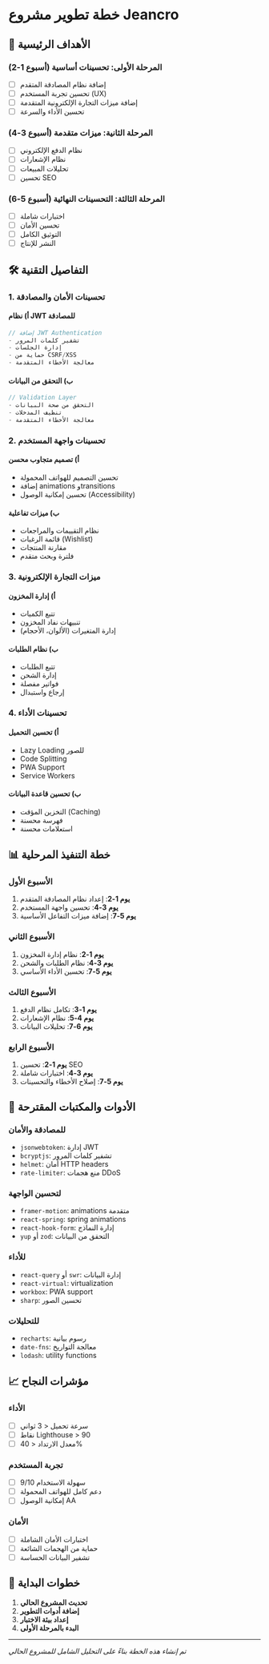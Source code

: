 # خطة تطوير مشروع Jeancro

## 🎯 الأهداف الرئيسية

### المرحلة الأولى: تحسينات أساسية (أسبوع 1-2)

- [ ] إضافة نظام المصادقة المتقدم
- [ ] تحسين تجربة المستخدم (UX)
- [ ] إضافة ميزات التجارة الإلكترونية المتقدمة
- [ ] تحسين الأداء والسرعة

### المرحلة الثانية: ميزات متقدمة (أسبوع 3-4)

- [ ] نظام الدفع الإلكتروني
- [ ] نظام الإشعارات
- [ ] تحليلات المبيعات
- [ ] تحسين SEO

### المرحلة الثالثة: التحسينات النهائية (أسبوع 5-6)

- [ ] اختبارات شاملة
- [ ] تحسين الأمان
- [ ] التوثيق الكامل
- [ ] النشر للإنتاج

## 🛠️ التفاصيل التقنية

### 1. تحسينات الأمان والمصادقة

#### أ) نظام JWT للمصادقة

```typescript
// إضافة JWT Authentication
- تشفير كلمات المرور
- إدارة الجلسات
- حماية من CSRF/XSS
- معالجة الأخطاء المتقدمة
```

#### ب) التحقق من البيانات

```typescript
// Validation Layer
- التحقق من صحة البيانات
- تنظيف المدخلات
- معالجة الأخطاء المتقدمة
```

### 2. تحسينات واجهة المستخدم

#### أ) تصميم متجاوب محسن

- تحسين التصميم للهواتف المحمولة
- إضافة animations وtransitions
- تحسين إمكانية الوصول (Accessibility)

#### ب) ميزات تفاعلية

- نظام التقييمات والمراجعات
- قائمة الرغبات (Wishlist)
- مقارنة المنتجات
- فلترة وبحث متقدم

### 3. ميزات التجارة الإلكترونية

#### أ) إدارة المخزون

- تتبع الكميات
- تنبيهات نفاد المخزون
- إدارة المتغيرات (الألوان، الأحجام)

#### ب) نظام الطلبات

- تتبع الطلبات
- إدارة الشحن
- فواتير مفصلة
- إرجاع واستبدال

### 4. تحسينات الأداء

#### أ) تحسين التحميل

- Lazy Loading للصور
- Code Splitting
- PWA Support
- Service Workers

#### ب) تحسين قاعدة البيانات

- التخزين المؤقت (Caching)
- فهرسة محسنة
- استعلامات محسنة

## 📊 خطة التنفيذ المرحلية

### الأسبوع الأول

1. **يوم 1-2**: إعداد نظام المصادقة المتقدم
2. **يوم 3-4**: تحسين واجهة المستخدم
3. **يوم 5-7**: إضافة ميزات التفاعل الأساسية

### الأسبوع الثاني

1. **يوم 1-2**: نظام إدارة المخزون
2. **يوم 3-4**: نظام الطلبات والشحن
3. **يوم 5-7**: تحسين الأداء الأساسي

### الأسبوع الثالث

1. **يوم 1-3**: تكامل نظام الدفع
2. **يوم 4-5**: نظام الإشعارات
3. **يوم 6-7**: تحليلات البيانات

### الأسبوع الرابع

1. **يوم 1-2**: تحسين SEO
2. **يوم 3-4**: اختبارات شاملة
3. **يوم 5-7**: إصلاح الأخطاء والتحسينات

## 🔧 الأدوات والمكتبات المقترحة

### للمصادقة والأمان

- `jsonwebtoken`: إدارة JWT
- `bcryptjs`: تشفير كلمات المرور
- `helmet`: أمان HTTP headers
- `rate-limiter`: منع هجمات DDoS

### لتحسين الواجهة

- `framer-motion`: animations متقدمة
- `react-spring`: spring animations
- `react-hook-form`: إدارة النماذج
- `yup` أو `zod`: التحقق من البيانات

### للأداء

- `react-query` أو `swr`: إدارة البيانات
- `react-virtual`: virtualization
- `workbox`: PWA support
- `sharp`: تحسين الصور

### للتحليلات

- `recharts`: رسوم بيانية
- `date-fns`: معالجة التواريخ
- `lodash`: utility functions

## 📈 مؤشرات النجاح

### الأداء

- [ ] سرعة تحميل < 3 ثواني
- [ ] نقاط Lighthouse > 90
- [ ] معدل الارتداد < 40%

### تجربة المستخدم

- [ ] سهولة الاستخدام 9/10
- [ ] دعم كامل للهواتف المحمولة
- [ ] إمكانية الوصول AA

### الأمان

- [ ] اختبارات الأمان الشاملة
- [ ] حماية من الهجمات الشائعة
- [ ] تشفير البيانات الحساسة

## 🚀 خطوات البداية

1. **تحديث المشروع الحالي**
2. **إضافة أدوات التطوير**
3. **إعداد بيئة الاختبار**
4. **البدء بالمرحلة الأولى**

---

_تم إنشاء هذه الخطة بناءً على التحليل الشامل للمشروع الحالي_
